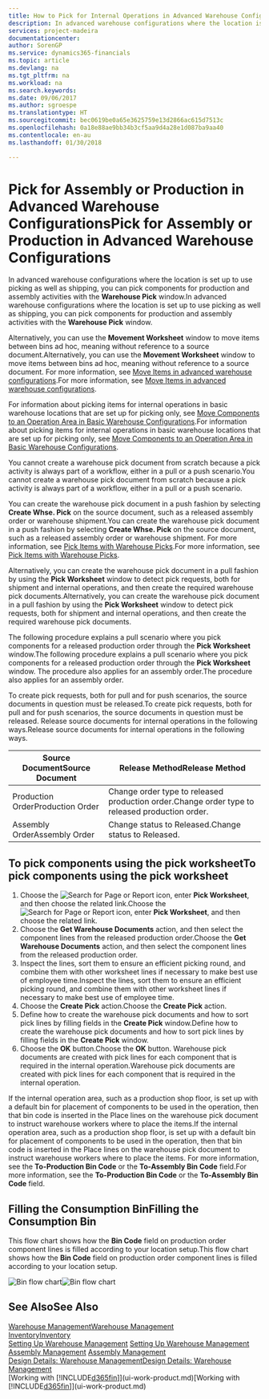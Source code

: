 ```yaml
---
title: How to Pick for Internal Operations in Advanced Warehouse Configurations | Microsoft Docs
description: In advanced warehouse configurations where the location is set up to use picking as well as shipping, you can pick components for production and assembly activities with the **Warehouse Pick** window.
services: project-madeira
documentationcenter: 
author: SorenGP
ms.service: dynamics365-financials
ms.topic: article
ms.devlang: na
ms.tgt_pltfrm: na
ms.workload: na
ms.search.keywords: 
ms.date: 09/06/2017
ms.author: sgroespe
ms.translationtype: HT
ms.sourcegitcommit: bec0619be0a65e3625759e13d2866ac615d7513c
ms.openlocfilehash: 0a18e88ae9bb34b3cf5aa9d4a28e1d087ba9aa40
ms.contentlocale: en-au
ms.lasthandoff: 01/30/2018

---
```

# <a name="pick-for-assembly-or-production-in-advanced-warehouse-configurations"></a><span data-ttu-id="ed341-103">Pick for Assembly or Production in Advanced Warehouse Configurations</span><span class="sxs-lookup"><span data-stu-id="ed341-103">Pick for Assembly or Production in Advanced Warehouse Configurations</span></span>
<span data-ttu-id="ed341-104">In advanced warehouse configurations where the location is set up to use picking as well as shipping, you can pick components for production and assembly activities with the **Warehouse Pick** window.</span><span class="sxs-lookup"><span data-stu-id="ed341-104">In advanced warehouse configurations where the location is set up to use picking as well as shipping, you can pick components for production and assembly activities with the **Warehouse Pick** window.</span></span>  

<span data-ttu-id="ed341-105">Alternatively, you can use the **Movement Worksheet** window to move items between bins ad hoc, meaning without reference to a source document.</span><span class="sxs-lookup"><span data-stu-id="ed341-105">Alternatively, you can use the **Movement Worksheet** window to move items between bins ad hoc, meaning without reference to a source document.</span></span> <span data-ttu-id="ed341-106">For more information, see [Move Items in advanced warehouse configurations](warehouse-how-to-move-items-in-advanced-warehousing.md).</span><span class="sxs-lookup"><span data-stu-id="ed341-106">For more information, see [Move Items in advanced warehouse configurations](warehouse-how-to-move-items-in-advanced-warehousing.md).</span></span>  

<span data-ttu-id="ed341-107">For information about picking items for internal operations in basic warehouse locations that are set up for picking only, see [Move Components to an Operation Area in Basic Warehouse Configurations](warehouse-how-to-move-components-to-an-operation-area-in-basic-warehousing.md).</span><span class="sxs-lookup"><span data-stu-id="ed341-107">For information about picking items for internal operations in basic warehouse locations that are set up for picking only, see [Move Components to an Operation Area in Basic Warehouse Configurations](warehouse-how-to-move-components-to-an-operation-area-in-basic-warehousing.md).</span></span>  

<span data-ttu-id="ed341-108">You cannot create a warehouse pick document from scratch because a pick activity is always part of a workflow, either in a pull or a push scenario.</span><span class="sxs-lookup"><span data-stu-id="ed341-108">You cannot create a warehouse pick document from scratch because a pick activity is always part of a workflow, either in a pull or a push scenario.</span></span>  

<span data-ttu-id="ed341-109">You can create the warehouse pick document in a push fashion by selecting **Create Whse. Pick** on the source document, such as a released assembly order or warehouse shipment.</span><span class="sxs-lookup"><span data-stu-id="ed341-109">You can create the warehouse pick document in a push fashion by selecting **Create Whse. Pick** on the source document, such as a released assembly order or warehouse shipment.</span></span> <span data-ttu-id="ed341-110">For more information, see [Pick Items with Warehouse Picks](warehouse-how-to-pick-items-for-warehouse-shipment.md).</span><span class="sxs-lookup"><span data-stu-id="ed341-110">For more information, see [Pick Items with Warehouse Picks](warehouse-how-to-pick-items-for-warehouse-shipment.md).</span></span>  

<span data-ttu-id="ed341-111">Alternatively, you can create the warehouse pick document in a pull fashion by using the **Pick Worksheet** window to detect pick requests, both for shipment and internal operations, and then create the required warehouse pick documents.</span><span class="sxs-lookup"><span data-stu-id="ed341-111">Alternatively, you can create the warehouse pick document in a pull fashion by using the **Pick Worksheet** window to detect pick requests, both for shipment and internal operations, and then create the required warehouse pick documents.</span></span>  

<span data-ttu-id="ed341-112">The following procedure explains a pull scenario where you pick components for a released production order through the **Pick Worksheet** window.</span><span class="sxs-lookup"><span data-stu-id="ed341-112">The following procedure explains a pull scenario where you pick components for a released production order through the **Pick Worksheet** window.</span></span> <span data-ttu-id="ed341-113">The procedure also applies for an assembly order.</span><span class="sxs-lookup"><span data-stu-id="ed341-113">The procedure also applies for an assembly order.</span></span>  

<span data-ttu-id="ed341-114">To create pick requests, both for pull and for push scenarios, the source documents in question must be released.</span><span class="sxs-lookup"><span data-stu-id="ed341-114">To create pick requests, both for pull and for push scenarios, the source documents in question must be released.</span></span> <span data-ttu-id="ed341-115">Release source documents for internal operations in the following ways.</span><span class="sxs-lookup"><span data-stu-id="ed341-115">Release source documents for internal operations in the following ways.</span></span>  

|<span data-ttu-id="ed341-116">Source Document</span><span class="sxs-lookup"><span data-stu-id="ed341-116">Source Document</span></span>|<span data-ttu-id="ed341-117">Release Method</span><span class="sxs-lookup"><span data-stu-id="ed341-117">Release Method</span></span>|  
|---------------------|--------------------|  
|<span data-ttu-id="ed341-118">Production Order</span><span class="sxs-lookup"><span data-stu-id="ed341-118">Production Order</span></span>|<span data-ttu-id="ed341-119">Change order type to released production order.</span><span class="sxs-lookup"><span data-stu-id="ed341-119">Change order type to released production order.</span></span>|  
|<span data-ttu-id="ed341-120">Assembly Order</span><span class="sxs-lookup"><span data-stu-id="ed341-120">Assembly Order</span></span>|<span data-ttu-id="ed341-121">Change status to Released.</span><span class="sxs-lookup"><span data-stu-id="ed341-121">Change status to Released.</span></span>|  

## <a name="to-pick-components-using-the-pick-worksheet"></a><span data-ttu-id="ed341-122">To pick components using the pick worksheet</span><span class="sxs-lookup"><span data-stu-id="ed341-122">To pick components using the pick worksheet</span></span>  
1.  <span data-ttu-id="ed341-123">Choose the ![Search for Page or Report](media/ui-search/search_small.png "Search for Page or Report icon") icon, enter **Pick Worksheet**, and then choose the related link.</span><span class="sxs-lookup"><span data-stu-id="ed341-123">Choose the ![Search for Page or Report](media/ui-search/search_small.png "Search for Page or Report icon") icon, enter **Pick Worksheet**, and then choose the related link.</span></span>  
2.  <span data-ttu-id="ed341-124">Choose the **Get Warehouse Documents** action, and then select the component lines from the released production order.</span><span class="sxs-lookup"><span data-stu-id="ed341-124">Choose the **Get Warehouse Documents** action, and then select the component lines from the released production order.</span></span>  
3.  <span data-ttu-id="ed341-125">Inspect the lines, sort them to ensure an efficient picking round, and combine them with other worksheet lines if necessary to make best use of employee time.</span><span class="sxs-lookup"><span data-stu-id="ed341-125">Inspect the lines, sort them to ensure an efficient picking round, and combine them with other worksheet lines if necessary to make best use of employee time.</span></span>  
4.  <span data-ttu-id="ed341-126">Choose the **Create Pick** action.</span><span class="sxs-lookup"><span data-stu-id="ed341-126">Choose the **Create Pick** action.</span></span>  
5.  <span data-ttu-id="ed341-127">Define how to create the warehouse pick documents and how to sort pick lines by filling fields in the **Create Pick** window.</span><span class="sxs-lookup"><span data-stu-id="ed341-127">Define how to create the warehouse pick documents and how to sort pick lines by filling fields in the **Create Pick** window.</span></span>  
6.  <span data-ttu-id="ed341-128">Choose the **OK** button.</span><span class="sxs-lookup"><span data-stu-id="ed341-128">Choose the **OK** button.</span></span> <span data-ttu-id="ed341-129">Warehouse pick documents are created with pick lines for each component that is required in the internal operation.</span><span class="sxs-lookup"><span data-stu-id="ed341-129">Warehouse pick documents are created with pick lines for each component that is required in the internal operation.</span></span>  

<span data-ttu-id="ed341-130">If the internal operation area, such as a production shop floor, is set up with a default bin for placement of components to be used in the operation, then that bin code is inserted in the Place lines on the warehouse pick document to instruct warehouse workers where to place the items.</span><span class="sxs-lookup"><span data-stu-id="ed341-130">If the internal operation area, such as a production shop floor, is set up with a default bin for placement of components to be used in the operation, then that bin code is inserted in the Place lines on the warehouse pick document to instruct warehouse workers where to place the items.</span></span> <span data-ttu-id="ed341-131">For more information, see the **To-Production Bin Code** or the **To-Assembly Bin Code** field.</span><span class="sxs-lookup"><span data-stu-id="ed341-131">For more information, see the **To-Production Bin Code** or the **To-Assembly Bin Code** field.</span></span>

## <a name="filling-the-consumption-bin"></a><span data-ttu-id="ed341-132">Filling the Consumption Bin</span><span class="sxs-lookup"><span data-stu-id="ed341-132">Filling the Consumption Bin</span></span>
<span data-ttu-id="ed341-133">This flow chart shows how the **Bin Code** field on production order component lines is filled according to your location setup.</span><span class="sxs-lookup"><span data-stu-id="ed341-133">This flow chart shows how the **Bin Code** field on production order component lines is filled according to your location setup.</span></span>

<span data-ttu-id="ed341-134">![Bin flow chart](media/binflow.png "BinFlow")</span><span class="sxs-lookup"><span data-stu-id="ed341-134">![Bin flow chart](media/binflow.png "BinFlow")</span></span>  

## <a name="see-also"></a><span data-ttu-id="ed341-135">See Also</span><span class="sxs-lookup"><span data-stu-id="ed341-135">See Also</span></span>
[<span data-ttu-id="ed341-136">Warehouse Management</span><span class="sxs-lookup"><span data-stu-id="ed341-136">Warehouse Management</span></span>](warehouse-manage-warehouse.md)  
[<span data-ttu-id="ed341-137">Inventory</span><span class="sxs-lookup"><span data-stu-id="ed341-137">Inventory</span></span>](inventory-manage-inventory.md)  
<span data-ttu-id="ed341-138">[Setting Up Warehouse Management](warehouse-setup-warehouse.md)   </span><span class="sxs-lookup"><span data-stu-id="ed341-138">[Setting Up Warehouse Management](warehouse-setup-warehouse.md)   </span></span>  
<span data-ttu-id="ed341-139">[Assembly Management](assembly-assemble-items.md)  </span><span class="sxs-lookup"><span data-stu-id="ed341-139">[Assembly Management](assembly-assemble-items.md)  </span></span>  
[<span data-ttu-id="ed341-140">Design Details: Warehouse Management</span><span class="sxs-lookup"><span data-stu-id="ed341-140">Design Details: Warehouse Management</span></span>](design-details-warehouse-management.md)  
<span data-ttu-id="ed341-141">[Working with [!INCLUDE[d365fin](includes/d365fin_md.md)]](ui-work-product.md)</span><span class="sxs-lookup"><span data-stu-id="ed341-141">[Working with [!INCLUDE[d365fin](includes/d365fin_md.md)]](ui-work-product.md)</span></span>

